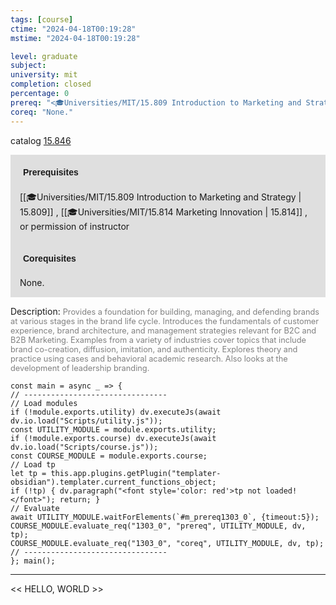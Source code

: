 ```yaml
---
tags: [course]
ctime: "2024-04-18T00:19:28"
mstime: "2024-04-18T00:19:28"

level: graduate
subject: 
university: mit
completion: closed
percentage: 0
prereq: "<🎓Universities/MIT/15.809 Introduction to Marketing and Strategy> , <🎓Universities/MIT/15.814 Marketing Innovation> , or permission of instructor"
coreq: "None."
---
```


catalog [15.846](http://student.mit.edu/catalog/m15c.html#15.846)

<span style="display: block; padding: 15px; background-color: rgb(100, 100, 100, 0.2);"><font id="m_prereq1303_0" style="display: block; font-family: Arial, sans-serif; font-weight: bold; padding: 5px">Prerequisites</font><br><span id="prereq1303_0">[[🎓Universities/MIT/15.809 Introduction to Marketing and Strategy | 15.809]] , [[🎓Universities/MIT/15.814 Marketing Innovation | 15.814]] , or permission of instructor</span></span>
<span style="display: block; padding: 15px; background-color: rgb(100, 100, 100, 0.2);"><font id="m_coreq1303_0" style="display: block; font-family: Arial, sans-serif; font-weight: bold; padding: 5px">Corequisites</font><br><span id="coreq1303_0">None.</span></span>

<font style="">Description:</font>
<font style="color: grey; font-size: 0.8rem;">Provides a foundation for building, managing, and defending brands at various stages in the brand life cycle. Introduces the fundamentals of customer experience, brand architecture, and management strategies relevant for B2C and B2B Marketing. Examples from a variety of industries cover topics that include brand co-creation, diffusion, imitation, and authenticity. Explores theory and practice using cases and behavioral academic research. Also looks at the development of leadership branding.</font>

```dataviewjs
const main = async _ => {
// --------------------------------
// Load modules
if (!module.exports.utility) dv.executeJs(await dv.io.load("Scripts/utility.js"));
const UTILITY_MODULE = module.exports.utility;
if (!module.exports.course) dv.executeJs(await dv.io.load("Scripts/course.js"));
const COURSE_MODULE = module.exports.course;
// Load tp
let tp = this.app.plugins.getPlugin("templater-obsidian").templater.current_functions_object;
if (!tp) { dv.paragraph("<font style='color: red'>tp not loaded!</font>"); return; }
// Evaluate
await UTILITY_MODULE.waitForElements(`#m_prereq1303_0`, {timeout:5});
COURSE_MODULE.evaluate_req("1303_0", "prereq", UTILITY_MODULE, dv, tp);
COURSE_MODULE.evaluate_req("1303_0", "coreq", UTILITY_MODULE, dv, tp);
// --------------------------------
}; main();
```

---

<< HELLO, WORLD >>
